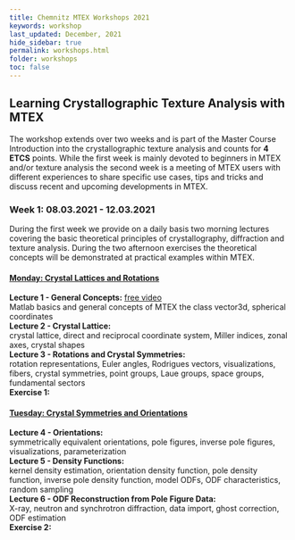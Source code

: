 ```yaml
---
title: Chemnitz MTEX Workshops 2021
keywords: workshop
last_updated: December, 2021
hide_sidebar: true
permalink: workshops.html
folder: workshops
toc: false
---
```


## Learning Crystallographic Texture Analysis with MTEX

The workshop extends over two weeks and is part of the Master Course Introduction into the crystallographic texture analysis and counts for **4 ETCS** points. While the first week is mainly devoted to beginners in MTEX and/or texture analysis the second week is a meeting of MTEX users with different experiences to share specific use cases, tips and tricks and discuss recent and upcoming developments in MTEX.

### Week 1: 08.03.2021 - 12.03.2021

During the first week we provide on a daily basis two morning lectures covering the basic theoretical principles of crystallography, diffraction and texture analysis. During the two afternoon exercises the theoretical concepts will be demonstrated at practical examples within MTEX.

<div class="panel-group" id="accordion">
    <div class="panel panel-default">
        <div class="panel-heading">
            <h4 class="panel-title">
                <a class="noCrossRef accordion-toggle" data-toggle="collapse" data-parent="#accordion" href="#collapseOne"><b>Monday:</b> Crystal Lattices and Rotations</a>
            </h4>
        </div>
        <div id="collapseOne" class="panel-collapse collapse noCrossRef">
            <div class="panel-body">
                <b>Lecture 1 - General Concepts:</b> <a href="https://videocampus.sachsen.de/m/24eab5953e110fa2eae768bd31eb70d0877d914d403d14f25f5aec82d082bf2186b107e2797207d5f29883543711d151840d694f65eb99b7b2ea687318f2b212" target="_blank">free video</a>
                <br>
                Matlab basics and general concepts of MTEX the class vector3d, spherical coordinates
                <br>
                <b>Lecture 2 - Crystal Lattice:</b>
                <br>
                crystal lattice, direct and reciprocal coordinate system, Miller indices, zonal axes, crystal shapes
                <br>
                <b>Lecture 3 - Rotations and Crystal Symmetries:</b>
                <br>
                rotation representations, Euler angles, Rodrigues vectors, visualizations, fibers, crystal symmetries, point groups, Laue groups, space groups, fundamental sectors
                <br>
                <b>Exercise 1:</b>
            </div>
        </div>
    </div>
    <!-- /.panel -->
    <div class="panel panel-default">
        <div class="panel-heading">
            <h4 class="panel-title">
                <a class="noCrossRef accordion-toggle" data-toggle="collapse" data-parent="#accordion" href="#collapseTwo"><b>Tuesday:</b> Crystal Symmetries and Orientations</a>
            </h4>
        </div>
        <div id="collapseTwo" class="panel-collapse collapse noCrossRef">
            <div class="panel-body">
                <b>Lecture 4 - Orientations:</b>
                <br>
                symmetrically equivalent orientations, pole figures, inverse pole figures, visualizations, parameterization
                <br>
                <b>Lecture 5 - Density Functions:</b>
                <br>
                kernel density estimation, orientation density function, pole density function, inverse pole density function, model ODFs, ODF characteristics, random sampling
                <br>
                <b>Lecture 6 - ODF Reconstruction from Pole Figure Data:</b>
                <br>
                X-ray, neutron and synchrotron diffraction, data import, ghost correction, ODF estimation
                <br>
                <b>Exercise 2:</b>
            </div>
        </div>
    </div>
    <!-- /.panel -->
</div>
<!-- /.panel-group -->

